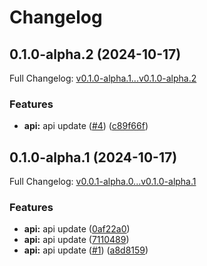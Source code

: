 # Changelog

## 0.1.0-alpha.2 (2024-10-17)

Full Changelog: [v0.1.0-alpha.1...v0.1.0-alpha.2](https://github.com/agentic-labs/lsproxy-python-sdk/compare/v0.1.0-alpha.1...v0.1.0-alpha.2)

### Features

* **api:** api update ([#4](https://github.com/agentic-labs/lsproxy-python-sdk/issues/4)) ([c89f66f](https://github.com/agentic-labs/lsproxy-python-sdk/commit/c89f66fcc9ceed97f2c14f77b7a67e3ae97317a4))

## 0.1.0-alpha.1 (2024-10-17)

Full Changelog: [v0.0.1-alpha.0...v0.1.0-alpha.1](https://github.com/agentic-labs/lsproxy-python-sdk/compare/v0.0.1-alpha.0...v0.1.0-alpha.1)

### Features

* **api:** api update ([0af22a0](https://github.com/agentic-labs/lsproxy-python-sdk/commit/0af22a0be5074fdbf0ef29fa68bd284f0b25f5c8))
* **api:** api update ([7110489](https://github.com/agentic-labs/lsproxy-python-sdk/commit/71104891426a35069ca29d58dc9ab2e27e1c748e))
* **api:** api update ([#1](https://github.com/agentic-labs/lsproxy-python-sdk/issues/1)) ([a8d8159](https://github.com/agentic-labs/lsproxy-python-sdk/commit/a8d8159bd767916f7378377be52b2d5d5cb54e7a))
